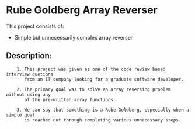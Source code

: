 # Rube Goldberg Array Reverser

This project consists of:
* Simple but unnecessarily complex array reverser

## Description:

```
    1. This project was given as one of the code review based interview quetions 
       from an IT company looking for a graduate software developer.
```

```
    2. The primary goal was to solve an array reversing problem without using any
	   of the pre-written array functions.
```

```
    3. We can say that something is a Rube Goldberg, especially when a simple goal
	   is reached out through completing various unnecessary steps.
```
